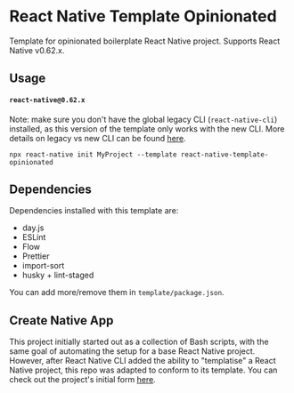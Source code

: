 # React Native Template Opinionated

Template for opinionated boilerplate React Native project. Supports React Native v0.62.x.

## Usage

#### `react-native@0.62.x`

Note: make sure you don't have the global legacy CLI (`react-native-cli`) installed, as this version of the template only works with the new CLI. More details on legacy vs new CLI can be found [here](https://github.com/react-native-community/cli/blob/master/docs/init.md).

```
npx react-native init MyProject --template react-native-template-opinionated
```

## Dependencies

Dependencies installed with this template are:

- day.js
- ESLint
- Flow
- Prettier
- import-sort
- husky + lint-staged

You can add more/remove them in `template/package.json`.

## Create Native App

This project initially started out as a collection of Bash scripts, with the same goal of automating the setup for a base React Native project. However, after React Native CLI added the ability to "templatise" a React Native project, this repo was adapted to conform to its template. You can check out the project's initial form [here](https://github.com/nictar/create-native-app/tree/v1.0.0).
